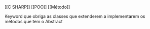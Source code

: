 [[C SHARP]]
[[POO]]
[[Método]]

Keyword que obriga as classes que extenderem a implementarem os métodos que tem o Abstract